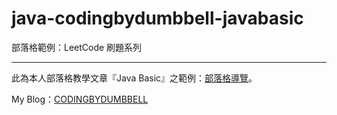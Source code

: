 # java-codingbydumbbell-javabasic
部落格範例：LeetCode 刷題系列
<br />

***

此為本人部落格教學文章『Java Basic』之範例：[部落格導覽](https://codingbydumbbell.blogspot.com/2019/01/blog-post.html)。

My Blog：[CODINGBYDUMBBELL](https://codingbydumbbell.blogspot.com/)
